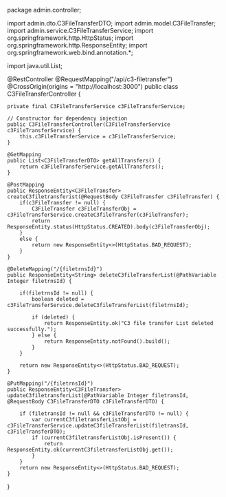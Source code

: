 package admin.controller;

import admin.dto.C3FileTransferDTO;
import admin.model.C3FileTransfer;
import admin.service.C3FileTransferService;
import org.springframework.http.HttpStatus;
import org.springframework.http.ResponseEntity;
import org.springframework.web.bind.annotation.*;

import java.util.List;

@RestController
@RequestMapping("/api/c3-filetransfer")
@CrossOrigin(origins = "http://localhost:3000")
public class C3FileTransferController {

    private final C3FileTransferService c3FileTransferService;

    // Constructor for dependency injection
    public C3FileTransferController(C3FileTransferService c3FileTransferService) {
        this.c3FileTransferService = c3FileTransferService;
    }

    @GetMapping
    public List<C3FileTransferDTO> getAllTransfers() {
        return c3FileTransferService.getAllTransfers();
    }

    @PostMapping
    public ResponseEntity<C3FileTransfer> createC3filetransferist(@RequestBody C3FileTransfer c3FileTransfer) {
        if(c3FileTransfer != null) {
            C3FileTransfer c3FileTransferObj = c3FileTransferService.createC3fileTransfer(c3FileTransfer);
            return ResponseEntity.status(HttpStatus.CREATED).body(c3FileTransferObj);
        }
        else {
            return new ResponseEntity<>(HttpStatus.BAD_REQUEST);
        }
    }

    @DeleteMapping("/{filetrnsId}")
    public ResponseEntity<String> deleteC3fileTransferList(@PathVariable Integer filetrnsId) {

        if(filetrnsId != null) {
            boolean deleted = c3FileTransferService.deleteC3fileTransferList(filetrnsId);

            if (deleted) {
                return ResponseEntity.ok("C3 file transfer List deleted successfully.");
            } else {
                return ResponseEntity.notFound().build();
            }
        }

        return new ResponseEntity<>(HttpStatus.BAD_REQUEST);
    }

    @PutMapping("/{filetrnsId}")
    public ResponseEntity<C3FileTransfer> updateC3filetransferList(@PathVariable Integer filetransId, @RequestBody C3FileTransferDTO c3FileTransferDTO) {

        if (filetransId != null && c3FileTransferDTO != null) {
            var currentC3filetransferListObj = c3FileTransferService.updateC3fileTransferList(filetransId, c3FileTransferDTO);
            if (currentC3filetransferListObj.isPresent()) {
                return ResponseEntity.ok(currentC3filetransferListObj.get());
            }
        }
        return new ResponseEntity<>(HttpStatus.BAD_REQUEST);
    }

}
